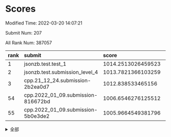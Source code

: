 # Scores

Modified Time: 2022-03-20 14:07:21

Submit Num: 207

All Rank Num: 387057

| rank |               submit               |       score        |       sigma        | pk_num |
| :--- | :--------------------------------- | :----------------- | :----------------- | :----- |
| 1    | jsonzb.test.test_1                 | 1014.2513026459523 | 0.838307458504702  | 7478   |
| 2    | jsonzb.test.submission_level_4     | 1013.7821366103259 | 0.7949606048534984 | 7480   |
| 3    | cpp.21_12_24.submission-2b2ea0d7   | 1012.838533465156  | 0.8055042040224436 | 7486   |
| 54   | cpp.2022_01_09.submission-816672bd | 1006.6546276125512 | 0.740957141037485  | 7480   |
| 55   | cpp.2022_01_09.submission-5b0e3de2 | 1005.9664549381796 | 0.7280966536365738 | 7484   |


<details>
<summary>全部</summary>

| rank |                 submit                 |       score        |       sigma        | pk_num |
| :--- | :------------------------------------- | :----------------- | :----------------- | :----- |
| 1    | jsonzb.test.test_1                     | 1014.2513026459523 | 0.838307458504702  | 7478   |
| 2    | jsonzb.test.submission_level_4         | 1013.7821366103259 | 0.7949606048534984 | 7480   |
| 3    | cpp.21_12_24.submission-2b2ea0d7       | 1012.838533465156  | 0.8055042040224436 | 7486   |
| 4    | gobigger.level_3.submission_level_3_44 | 1011.4304757955106 | 0.7613287738834036 | 7486   |
| 5    | gobigger.level_3.submission_level_3_2  | 1011.2917025588741 | 0.7728563626331556 | 7483   |
| 6    | gobigger.level_3.submission_level_3_33 | 1011.1387225001225 | 0.749517481755289  | 7482   |
| 7    | gobigger.level_3.submission_level_3_20 | 1010.9947273889472 | 0.7803683736429498 | 7480   |
| 8    | gobigger.level_3.submission_level_3_9  | 1010.8396563847878 | 0.7746690403024876 | 7482   |
| 9    | gobigger.level_3.submission_level_3_10 | 1010.7495164457994 | 0.7626613139427345 | 7484   |
| 10   | gobigger.level_3.submission_level_3_14 | 1010.7288225830688 | 0.7767621517457591 | 7480   |
| 11   | gobigger.level_3.submission_level_3_12 | 1010.6700406837999 | 0.787643754499828  | 7475   |
| 12   | gobigger.level_3.submission_level_3_25 | 1010.5184857247357 | 0.7516445392628158 | 7477   |
| 13   | gobigger.level_3.submission_level_3_39 | 1010.418770276288  | 0.763876220424065  | 7478   |
| 14   | gobigger.level_3.submission_level_3_22 | 1010.4101643592978 | 0.7533311841486635 | 7478   |
| 15   | gobigger.level_3.submission_level_3_37 | 1010.3947155638734 | 0.7532768068044835 | 7484   |
| 16   | gobigger.level_3.submission_level_3_17 | 1010.3518874612154 | 0.7649391562075409 | 7480   |
| 17   | gobigger.level_3.submission_level_3_38 | 1010.1687860130236 | 0.7529959438102413 | 7481   |
| 18   | gobigger.level_3.submission_level_3_1  | 1010.1593533995365 | 0.7592106805870206 | 7482   |
| 19   | gobigger.level_3.submission_level_3_21 | 1010.153956454439  | 0.7681249523350542 | 7480   |
| 20   | gobigger.level_3.submission_level_3_36 | 1010.1199550114213 | 0.7454853309292429 | 7480   |
| 21   | gobigger.level_3.submission_level_3_5  | 1010.1010680529296 | 0.7677418613128679 | 7482   |
| 22   | gobigger.level_3.submission_level_3_0  | 1010.0760055422911 | 0.7438311100056051 | 7481   |
| 23   | gobigger.level_3.submission_level_3_13 | 1010.0616448626198 | 0.7681335402887232 | 7474   |
| 24   | gobigger.level_3.submission_level_3_49 | 1010.0460021521712 | 0.756321018283808  | 7480   |
| 25   | gobigger.level_3.submission_level_3_24 | 1010.0455718483851 | 0.7512964592394957 | 7481   |
| 26   | gobigger.level_3.submission_level_3_7  | 1009.9505946849755 | 0.7621977669560606 | 7474   |
| 27   | gobigger.level_3.submission_level_3_45 | 1009.9498495732532 | 0.7562431059453276 | 7482   |
| 28   | gobigger.level_3.submission_level_3_11 | 1009.9355487113617 | 0.7569333619049454 | 7478   |
| 29   | gobigger.level_3.submission_level_3_28 | 1009.8925962136354 | 0.7689136677645649 | 7477   |
| 30   | gobigger.level_3.submission_level_3_23 | 1009.8773146109917 | 0.7664173938312009 | 7475   |
| 31   | gobigger.level_3.submission_level_3_47 | 1009.8556145121719 | 0.732779107450285  | 7474   |
| 32   | gobigger.level_3.submission_level_3_31 | 1009.8080662860447 | 0.7633438726616251 | 7477   |
| 33   | gobigger.level_3.submission_level_3_6  | 1009.7731108520295 | 0.7743016755488524 | 7476   |
| 34   | gobigger.level_3.submission_level_3_35 | 1009.6914535912814 | 0.7556850913934071 | 7480   |
| 35   | gobigger.level_3.submission_level_3_30 | 1009.6364328448999 | 0.7605979769612322 | 7476   |
| 36   | gobigger.level_3.submission_level_3_4  | 1009.5424488478837 | 0.7564487383579145 | 7482   |
| 37   | gobigger.level_3.submission_level_3_40 | 1009.5070552412129 | 0.7540560659849064 | 7478   |
| 38   | gobigger.level_3.submission_level_3_15 | 1009.4590524899198 | 0.7743256318491619 | 7477   |
| 39   | gobigger.level_3.submission_level_3_32 | 1009.3800336746588 | 0.739450176167503  | 7474   |
| 40   | gobigger.level_3.submission_level_3_29 | 1009.1618209972764 | 0.733652774506366  | 7475   |
| 41   | gobigger.level_3.submission_level_3_3  | 1009.1535152808761 | 0.7485416467170283 | 7483   |
| 42   | gobigger.level_3.submission_level_3_43 | 1009.1262063025242 | 0.7433837246725247 | 7477   |
| 43   | gobigger.level_3.submission_level_3_18 | 1009.0890883002098 | 0.7565196784221484 | 7481   |
| 44   | gobigger.level_3.submission_level_3_42 | 1009.0807038276198 | 0.732303454045112  | 7483   |
| 45   | gobigger.level_3.submission_level_3_16 | 1008.9410045231238 | 0.7416840745527876 | 7473   |
| 46   | gobigger.level_3.submission_level_3_19 | 1008.9200605888418 | 0.7575020388784655 | 7475   |
| 47   | gobigger.level_3.submission_level_3_27 | 1008.7462698804912 | 0.7480226667459962 | 7480   |
| 48   | gobigger.level_3.submission_level_3_46 | 1008.689956523859  | 0.7370344524211763 | 7474   |
| 49   | gobigger.level_3.submission_level_3_8  | 1008.6411514908078 | 0.748707469913318  | 7476   |
| 50   | gobigger.level_3.submission_level_3_48 | 1008.4506494514359 | 0.7534370008441285 | 7483   |
| 51   | gobigger.level_3.submission_level_3_26 | 1008.3792890355646 | 0.7353406631056123 | 7481   |
| 52   | gobigger.level_3.submission_level_3_34 | 1008.2465699920331 | 0.7438441389614151 | 7484   |
| 53   | gobigger.level_3.submission_level_3_41 | 1008.0515730585348 | 0.7419140314867001 | 7480   |
| 54   | cpp.2022_01_09.submission-816672bd     | 1006.6546276125512 | 0.740957141037485  | 7480   |
| 55   | cpp.2022_01_09.submission-5b0e3de2     | 1005.9664549381796 | 0.7280966536365738 | 7484   |
| 56   | gobigger.level_1.submission_level_1_11 | 1004.590192750022  | 0.7398366555833494 | 7479   |
| 57   | gobigger.level_1.submission_level_1_22 | 1004.4244496429326 | 0.7239737461016539 | 7479   |
| 58   | gobigger.level_1.submission_level_1_45 | 1004.3381319510233 | 0.7140522068901367 | 7478   |
| 59   | gobigger.level_1.submission_level_1_6  | 1004.3142693412045 | 0.7260221013854343 | 7485   |
| 60   | gobigger.level_1.submission_level_1_31 | 1004.2952111993784 | 0.7191408766088    | 7478   |
| 61   | gobigger.level_1.submission_level_1_35 | 1004.2552967002897 | 0.7146417796581007 | 7477   |
| 62   | gobigger.level_1.submission_level_1_25 | 1004.1813593334278 | 0.71075470536055   | 7475   |
| 63   | gobigger.level_1.submission_level_1_4  | 1004.1621590565763 | 0.7375178008058223 | 7481   |
| 64   | gobigger.level_1.submission_level_1_15 | 1004.0731055261766 | 0.7203668285874569 | 7479   |
| 65   | gobigger.level_1.submission_level_1_36 | 1003.9211744605501 | 0.732492471141351  | 7481   |
| 66   | gobigger.level_1.submission_level_1_23 | 1003.9133508414144 | 0.717553950063975  | 7477   |
| 67   | gobigger.level_1.submission_level_1_24 | 1003.8889508459332 | 0.7200343688289659 | 7475   |
| 68   | gobigger.level_1.submission_level_1_37 | 1003.851908571511  | 0.7211713126022863 | 7475   |
| 69   | gobigger.level_1.submission_level_1_17 | 1003.7885889963316 | 0.718172904484611  | 7479   |
| 70   | gobigger.level_1.submission_level_1_26 | 1003.7448383584981 | 0.710855442568928  | 7481   |
| 71   | gobigger.level_1.submission_level_1_47 | 1003.7269979760802 | 0.7019180656898171 | 7481   |
| 72   | gobigger.level_1.submission_level_1_18 | 1003.6993297899617 | 0.7207121695065526 | 7483   |
| 73   | gobigger.level_1.submission_level_1_19 | 1003.6232534307562 | 0.7174425887331259 | 7486   |
| 74   | gobigger.level_1.submission_level_1_38 | 1003.5533955234482 | 0.7229977732940959 | 7479   |
| 75   | gobigger.level_1.submission_level_1_1  | 1003.5171253019407 | 0.7202149995412    | 7477   |
| 76   | gobigger.level_1.submission_level_1_5  | 1003.4768615157928 | 0.7136964970817967 | 7473   |
| 77   | gobigger.level_1.submission_level_1_46 | 1003.4589088481238 | 0.7149490713182219 | 7476   |
| 78   | gobigger.level_1.submission_level_1_16 | 1003.336156009374  | 0.724182263308539  | 7482   |
| 79   | gobigger.level_1.submission_level_1_3  | 1003.3011882304985 | 0.7180518638084937 | 7477   |
| 80   | gobigger.level_1.submission_level_1_48 | 1003.2860459656542 | 0.7229474750672144 | 7476   |
| 81   | gobigger.level_1.submission_level_1_14 | 1003.2401610632215 | 0.72530537681943   | 7478   |
| 82   | gobigger.level_1.submission_level_1_12 | 1003.2250054574705 | 0.7144838378817963 | 7481   |
| 83   | gobigger.level_1.submission_level_1_0  | 1003.213311932291  | 0.7066007349682452 | 7483   |
| 84   | gobigger.level_1.submission_level_1_40 | 1003.191947774817  | 0.7095618807373996 | 7478   |
| 85   | gobigger.level_1.submission_level_1_43 | 1003.1831359888727 | 0.7190063755355638 | 7480   |
| 86   | gobigger.level_1.submission_level_1_8  | 1003.177962948849  | 0.712478705175776  | 7482   |
| 87   | gobigger.level_1.submission_level_1_20 | 1003.1759039323895 | 0.7153381713072452 | 7482   |
| 88   | gobigger.level_1.submission_level_1_29 | 1003.1687807590604 | 0.715389775635605  | 7479   |
| 89   | gobigger.level_1.submission_level_1_39 | 1003.0951186563627 | 0.7155169037954272 | 7475   |
| 90   | gobigger.level_1.submission_level_1_2  | 1002.952887368116  | 0.7064092627661557 | 7480   |
| 91   | gobigger.level_1.submission_level_1_32 | 1002.8625228238652 | 0.7180249008016194 | 7477   |
| 92   | gobigger.level_1.submission_level_1_49 | 1002.7659009615219 | 0.7248731040765437 | 7480   |
| 93   | gobigger.level_1.submission_level_1_42 | 1002.7620865919466 | 0.7132262363963818 | 7481   |
| 94   | gobigger.level_1.submission_level_1_28 | 1002.7296314144312 | 0.7144389645232113 | 7484   |
| 95   | gobigger.level_1.submission_level_1_10 | 1002.6756520512029 | 0.7037564305471944 | 7479   |
| 96   | gobigger.level_1.submission_level_1_9  | 1002.647546054515  | 0.7161148289561482 | 7482   |
| 97   | gobigger.level_1.submission_level_1_13 | 1002.534284834364  | 0.7184317483689463 | 7480   |
| 98   | gobigger.level_1.submission_level_1_27 | 1002.5010563387401 | 0.7124434165338674 | 7481   |
| 99   | gobigger.level_1.submission_level_1_21 | 1002.5000974457504 | 0.7205958557991462 | 7479   |
| 100  | gobigger.level_1.submission_level_1_7  | 1002.4867132507632 | 0.7101081060516693 | 7483   |
| 101  | gobigger.level_1.submission_level_1_34 | 1002.4780685032922 | 0.7102593078846423 | 7480   |
| 102  | gobigger.level_1.submission_level_1_30 | 1002.2249901753071 | 0.7220281452236179 | 7479   |
| 103  | gobigger.level_1.submission_level_1_33 | 1001.9590100908603 | 0.7176974195155511 | 7484   |
| 104  | gobigger.level_1.submission_level_1_41 | 1001.7710680780893 | 0.7041085613035312 | 7480   |
| 105  | gobigger.level_1.submission_level_1_44 | 1001.5157943742443 | 0.7066967399969244 | 7479   |
| 106  | gobigger.random.submission_random_2    | 997.0255493040379  | 0.7036904527590269 | 7478   |
| 107  | gobigger.random.submission_random_9    | 996.9856991472761  | 0.7125075420138041 | 7481   |
| 108  | gobigger.random.submission_random_4    | 996.9382900967745  | 0.707164765294144  | 7480   |
| 109  | gobigger.random.submission_random_46   | 996.8865536444764  | 0.7215508288674365 | 7478   |
| 110  | gobigger.random.submission_random_42   | 996.859604583174   | 0.7151216087155826 | 7476   |
| 111  | gobigger.random.submission_random_1    | 996.537179137133   | 0.71694345200313   | 7479   |
| 112  | gobigger.random.submission_random_30   | 996.5235372952469  | 0.7116874694407623 | 7476   |
| 113  | gobigger.random.submission_random_19   | 996.5233172561499  | 0.7074161265916403 | 7480   |
| 114  | gobigger.random.submission_random_45   | 996.3907581549224  | 0.7042717059278194 | 7479   |
| 115  | gobigger.random.submission_random_37   | 996.3712095086242  | 0.7051753088883903 | 7483   |
| 116  | gobigger.random.submission_random_15   | 996.3301197107868  | 0.6996958712078437 | 7479   |
| 117  | gobigger.random.submission_random_13   | 996.313881066246   | 0.7044326403594081 | 7476   |
| 118  | gobigger.random.submission_random_0    | 996.3062533999049  | 0.7121947863066413 | 7479   |
| 119  | gobigger.random.submission_random_48   | 996.2976108001058  | 0.7027739759073535 | 7482   |
| 120  | gobigger.random.submission_random_40   | 996.2959068394823  | 0.714661688465486  | 7474   |
| 121  | gobigger.random.submission_random_6    | 996.2509988846963  | 0.7115379371975876 | 7481   |
| 122  | gobigger.random.submission_random_39   | 996.2228042011187  | 0.7084813858752853 | 7481   |
| 123  | gobigger.random.submission_random_5    | 996.1679694936073  | 0.7081273538365662 | 7482   |
| 124  | gobigger.random.submission_random_12   | 996.1401173839355  | 0.7218521454691675 | 7480   |
| 125  | gobigger.random.submission_random_7    | 996.1173603058281  | 0.7005528726830579 | 7480   |
| 126  | gobigger.random.submission_random_11   | 996.0950861285226  | 0.7205544374072643 | 7485   |
| 127  | gobigger.random.submission_random_3    | 996.0554009788009  | 0.7140284703189852 | 7476   |
| 128  | gobigger.random.submission_random_32   | 996.0312584479288  | 0.7151115678026296 | 7482   |
| 129  | gobigger.random.submission_random_29   | 996.0296133158722  | 0.7076654615704405 | 7482   |
| 130  | gobigger.random.submission_random_18   | 996.0281853587667  | 0.7042837366264989 | 7486   |
| 131  | gobigger.random.submission_random_44   | 996.0027296169839  | 0.7045197815674785 | 7478   |
| 132  | gobigger.random.submission_random_25   | 995.9984990270606  | 0.700179177249229  | 7477   |
| 133  | gobigger.random.submission_random_38   | 995.9761509773198  | 0.7121090657360795 | 7478   |
| 134  | gobigger.random.submission_random_27   | 995.9629989484729  | 0.7150360472409802 | 7476   |
| 135  | gobigger.random.submission_random_20   | 995.935360716908   | 0.7032528384753544 | 7477   |
| 136  | gobigger.random.submission_random_8    | 995.9182842697975  | 0.7135500367974129 | 7483   |
| 137  | gobigger.random.submission_random_49   | 995.9044805822235  | 0.7162735925747997 | 7482   |
| 138  | gobigger.random.submission_random_34   | 995.888286946421   | 0.7084605243777404 | 7481   |
| 139  | gobigger.random.submission_random_36   | 995.8752077156103  | 0.699252510647331  | 7476   |
| 140  | gobigger.random.submission_random_26   | 995.8618602320028  | 0.7172141427814078 | 7478   |
| 141  | gobigger.random.submission_random_21   | 995.8279651312049  | 0.7069820982687327 | 7477   |
| 142  | gobigger.random.submission_random_23   | 995.7908490564389  | 0.7118276096972189 | 7481   |
| 143  | gobigger.random.submission_random_31   | 995.7175278713185  | 0.7111073372699602 | 7477   |
| 144  | gobigger.random.submission_random_28   | 995.7030291873433  | 0.7116522153562277 | 7486   |
| 145  | gobigger.random.submission_random_14   | 995.6992383993054  | 0.7094825110196507 | 7479   |
| 146  | gobigger.random.submission_random_33   | 995.6566782240806  | 0.7174135791509025 | 7479   |
| 147  | gobigger.random.submission_random_16   | 995.5800165353469  | 0.6996481043228379 | 7475   |
| 148  | gobigger.random.submission_random_43   | 995.3386937402316  | 0.722131855695951  | 7475   |
| 149  | gobigger.random.submission_random_47   | 995.3279350391286  | 0.7152317803171883 | 7480   |
| 150  | gobigger.random.submission_random_10   | 995.3234588561523  | 0.7019551733481826 | 7478   |
| 151  | gobigger.random.submission_random_41   | 995.277507937439   | 0.7039881512181062 | 7478   |
| 152  | gobigger.random.submission_random_22   | 995.1501216219285  | 0.7254105422650285 | 7482   |
| 153  | gobigger.random.submission_random_17   | 994.9670076764165  | 0.7167726274722674 | 7481   |
| 154  | gobigger.random.submission_random_35   | 994.4066621399804  | 0.7116057677423752 | 7477   |
| 155  | gobigger.level_2.submission_level_2_11 | 993.9594840335801  | 0.7301863843696669 | 7478   |
| 156  | gobigger.random.submission_random_24   | 993.9338600436715  | 0.7221263783549048 | 7474   |
| 157  | gobigger.level_2.submission_level_2_20 | 993.7598226837839  | 0.7402355097450354 | 7486   |
| 158  | gobigger.level_2.submission_level_2_26 | 993.6161274328268  | 0.7327535069433377 | 7480   |
| 159  | gobigger.level_2.submission_level_2_45 | 993.452163491632   | 0.731638367490466  | 7477   |
| 160  | gobigger.level_2.submission_level_2_16 | 993.2912934039111  | 0.7318934153772867 | 7483   |
| 161  | gobigger.level_2.submission_level_2_40 | 993.2742857871214  | 0.752628658594236  | 7482   |
| 162  | gobigger.level_2.submission_level_2_19 | 993.1388140102749  | 0.767789590339601  | 7477   |
| 163  | gobigger.level_2.submission_level_2_37 | 993.1209792664246  | 0.7478586096088612 | 7478   |
| 164  | gobigger.level_2.submission_level_2_5  | 993.0563486999292  | 0.719853629556568  | 7479   |
| 165  | gobigger.level_2.submission_level_2_49 | 992.8676691993104  | 0.7354895114922463 | 7485   |
| 166  | gobigger.level_2.submission_level_2_35 | 992.8493821802888  | 0.7530442381945728 | 7479   |
| 167  | gobigger.level_2.submission_level_2_23 | 992.8310072302082  | 0.7344422777216384 | 7481   |
| 168  | gobigger.level_2.submission_level_2_39 | 992.8120005711672  | 0.7323011125225682 | 7478   |
| 169  | gobigger.level_2.submission_level_2_6  | 992.8032237966177  | 0.7412972173483895 | 7475   |
| 170  | gobigger.level_2.submission_level_2_29 | 992.8024113306644  | 0.7340890173160269 | 7482   |
| 171  | gobigger.level_2.submission_level_2_31 | 992.7898893533314  | 0.7450813689314015 | 7477   |
| 172  | gobigger.level_2.submission_level_2_32 | 992.6623667517492  | 0.7444328182342596 | 7480   |
| 173  | gobigger.level_2.submission_level_2_30 | 992.6337851375054  | 0.7317765193424016 | 7476   |
| 174  | gobigger.level_2.submission_level_2_18 | 992.6128918811933  | 0.7469729374291585 | 7481   |
| 175  | gobigger.level_2.submission_level_2_21 | 992.5710727888043  | 0.7508765163588472 | 7476   |
| 176  | gobigger.level_2.submission_level_2_9  | 992.5212764796852  | 0.7505839108019668 | 7478   |
| 177  | gobigger.level_2.submission_level_2_42 | 992.4397363275283  | 0.7340638644388308 | 7479   |
| 178  | gobigger.level_2.submission_level_2_17 | 992.2633528514649  | 0.7425852359536613 | 7485   |
| 179  | gobigger.level_2.submission_level_2_13 | 992.1312004742555  | 0.7538275227005439 | 7475   |
| 180  | gobigger.level_2.submission_level_2_0  | 992.1225556284853  | 0.7416812001860427 | 7478   |
| 181  | gobigger.level_2.submission_level_2_38 | 992.0932897933106  | 0.740839388004581  | 7485   |
| 182  | gobigger.level_2.submission_level_2_2  | 992.0861809328907  | 0.7584505252138249 | 7478   |
| 183  | gobigger.level_2.submission_level_2_10 | 992.0388088412525  | 0.7468514685932846 | 7483   |
| 184  | gobigger.level_2.submission_level_2_4  | 992.0219226762202  | 0.7497388925834416 | 7475   |
| 185  | gobigger.level_2.submission_level_2_44 | 991.9190725897591  | 0.7386570691175074 | 7480   |
| 186  | gobigger.level_2.submission_level_2_1  | 991.858156807727   | 0.7326664356949409 | 7478   |
| 187  | gobigger.level_2.submission_level_2_24 | 991.8420959764641  | 0.7606519222058218 | 7476   |
| 188  | gobigger.level_2.submission_level_2_27 | 991.7960718993678  | 0.7465736810849208 | 7480   |
| 189  | gobigger.level_2.submission_level_2_41 | 991.7227349568813  | 0.749663192514005  | 7483   |
| 190  | gobigger.level_2.submission_level_2_14 | 991.701573045968   | 0.7457418595130345 | 7480   |
| 191  | gobigger.level_2.submission_level_2_36 | 991.6934638388765  | 0.75112430119696   | 7483   |
| 192  | gobigger.level_2.submission_level_2_43 | 991.6770229092115  | 0.7621224097485665 | 7479   |
| 193  | gobigger.level_2.submission_level_2_7  | 991.6306820974953  | 0.7606047170464977 | 7481   |
| 194  | gobigger.level_2.submission_level_2_46 | 991.6216635226474  | 0.7841293585324708 | 7483   |
| 195  | gobigger.level_2.submission_level_2_12 | 991.580005156392   | 0.759793333046854  | 7482   |
| 196  | gobigger.level_2.submission_level_2_47 | 991.4917747490992  | 0.7322065205675791 | 7476   |
| 197  | gobigger.level_2.submission_level_2_15 | 991.4353973435282  | 0.7516251611740884 | 7482   |
| 198  | gobigger.level_2.submission_level_2_25 | 991.419929272427   | 0.7574872121285822 | 7481   |
| 199  | gobigger.level_2.submission_level_2_22 | 991.3899820596347  | 0.7409587726272407 | 7480   |
| 200  | gobigger.level_2.submission_level_2_3  | 991.3787660279656  | 0.7627604774350918 | 7478   |
| 201  | gobigger.level_2.submission_level_2_48 | 991.3114191488575  | 0.75758509084676   | 7477   |
| 202  | gobigger.level_2.submission_level_2_28 | 991.1368710698277  | 0.7667851935199245 | 7481   |
| 203  | gobigger.level_2.submission_level_2_33 | 990.6195695304496  | 0.7614299719562863 | 7477   |
| 204  | gobigger.level_2.submission_level_2_34 | 990.4831362900525  | 0.7371421504326009 | 7479   |
| 205  | gobigger.level_2.submission_level_2_8  | 990.0833991976847  | 0.7782909920324602 | 7479   |
| 206  | gobigger.none.submission_none_0        | 976.207694825909   | 1.4559340317457137 | 7477   |
| 207  | gobigger.none.submission_none_1        | 974.3282068856263  | 1.6821356150086617 | 7475   |

</details>
